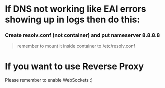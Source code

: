 # If DNS not working like EAI errors showing up in logs then do this:
### Create resolv.conf (not container) and put nameserver 8.8.8.8
> remember to mount it inside container to /etc/resolv.conf

# If you want to use Reverse Proxy
Please remember to enable WebSockets :)